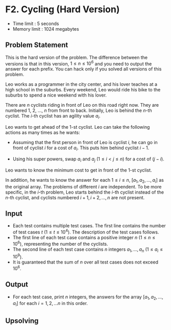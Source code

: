 # F2. Cycling (Hard Version)

- Time limit : 5 seconds
- Memory limit : 1024 megabytes

## Problem Statement

This is the hard version of the problem. The difference between the versions is that in this version, $1\le n\le 10^6$ and you need to output the answer for each prefix. You can hack only if you solved all versions of this problem.

Leo works as a programmer in the city center, and his lover teaches at a high school in the suburbs. Every weekend, Leo would ride his bike to the suburbs to spend a nice weekend with his lover.

There are $n$ cyclists riding in front of Leo on this road right now. They are numbered $1$, $2$, $\ldots$, $n$ from front to back. Initially, Leo is behind the $n$-th cyclist. The $i$-th cyclist has an agility value $a_i$.

Leo wants to get ahead of the $1$-st cyclist. Leo can take the following actions as many times as he wants:

- Assuming that the first person in front of Leo is cyclist $i$, he can go in front of cyclist $i$ for a cost of $a_i$. This puts him behind cyclist $i - 1$.

- Using his super powers, swap $a_i$ and $a_j$ ($1\le i < j\le n$) for a cost of $(j - i)$.

Leo wants to know the minimum cost to get in front of the $1$-st cyclist.

In addition, he wants to know the answer for each $1\le i \le n$, $[a_1, a_2, \ldots, a_i]$ as the original array. The problems of different $i$ are independent. To be more specific, in the $i$-th problem, Leo starts behind the $i$-th cyclist instead of the $n$-th cyclist, and cyclists numbered $i + 1, i + 2, \ldots, n$ are not present.

## Input

- Each test contains multiple test cases. The first line contains the number of test cases $t$ ($1 \le t \le 10^4$). The description of the test cases follows.
- The first line of each test case contains a positive integer $n$ ($1 \leq n \leq 10^6$), representing the number of the cyclists.
- The second line of each test case contains $n$ integers $a_1, \ldots, a_n$ ($1 \leq a_i \leq 10^9$).
- It is guaranteed that the sum of $n$ over all test cases does not exceed $10^6$.

## Output

- For each test case, print $n$ integers, the answers for the array $[a_1, a_2, \ldots, a_i]$ for each $i = 1, 2, \ldots n$ in this order.

## Upsolving

```cpp
```
